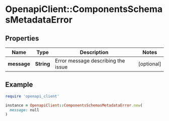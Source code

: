 # OpenapiClient::ComponentsSchemasMetadataError

## Properties

| Name | Type | Description | Notes |
| ---- | ---- | ----------- | ----- |
| **message** | **String** | Error message describing the issue | [optional] |

## Example

```ruby
require 'openapi_client'

instance = OpenapiClient::ComponentsSchemasMetadataError.new(
  message: null
)
```

